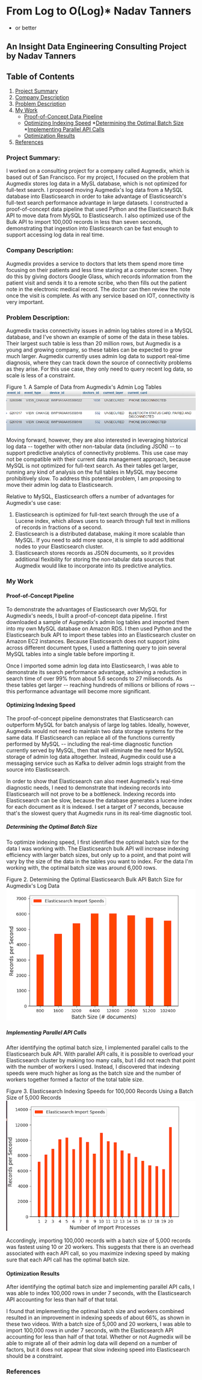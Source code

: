 # From Log to O(Log)* Nadav Tanners
* or better

## An Insight Data Engineering Consulting Project by Nadav Tanners

## Table of Contents
1. [Project Summary](README.md#project-summary)
2. [Company Description](README.md#company-description)
3. [Problem Description](README.md#problem-description)
4. [My Work](README.md#my-work)
    * [Proof-of-Concept Data Pipeline](README.md#proof-of-concept-pipeline)
    * [Optimizing Indexing Speed](README.md#optimizing-indexing-speed)
         *[Determining the Optimal Batch Size](#README.md#determining-the-optimalbatch-size)
         *[Implementing Parallel API Calls](#README.md#implementing-parallel-api-calls)
    * [Optimization Results](#README.md#optimization-results)
5. [References](README.md#references)

### Project Summary:
I worked on a consulting project for a company called Augmedix, which is based out of San Francisco.  For my project, I focused on the problem that Augmedix stores log data in a MySL database, which is not optimized for full-text search.  I proposed moving Augmedix's log data from a MySQL database into Elasticsearch in order to take advantage of Elasticsearch's full-text search performance advantage in large datasets.  I constructed a proof-of-concept data pipeline that used Python and the Elasticsearch Bulk API to move data from MySQL to Elasticsearch.  I also optimized use of the Bulk API to import 100,000 records in less than seven seconds, demonstrating that ingestion into Elasticsearch can be fast enough to support accessing log data in real time. 

### Company Description:
Augmedix provides a service to doctors that lets them spend more time focusing on their patients and less time
staring at a computer screen.  They do this by giving doctors Google Glass, which records information from the patient visit and 
sends it to a remote scribe, who then fills out the patient note in the electronic medical record.  The doctor can then review
the note once the visit is complete.  As with any service based on IOT, connectivity is very important.

### Problem Description:
Augmedix tracks connectivity issues in admin log tables stored in a MySQL database, and I've shown an example of some of the data
in these tables.  Their largest such table is less than 20 million rows, but Augmedix is a young and growing company, so these tables
can be expected to grow much larger.  Augmedix currently uses admin log data to support real-time diagnosis, where they can track down the source of connectivity problems as they arise.  For this use case, they only need to query recent log data, so scale is less of a constraint.  

Figure 1. A Sample of Data from Augmedix's Admin Log Tables
![Admin Log Data Sample](https://github.com/ntanners/Augmedix-Consulting-Project/blob/master/Presentation_Materials/logDataExample.png)

Moving forward, however, they are also interested in leveraging historical log data -- together with other non-tabular data (including JSON) -- to support predictive analytics of connectivity problems.  This use case may not be compatible with their current data management approach, because MySQL is not optimized for full-text search.  As their tables get larger, running any kind of analysis on the full tables in MySQL may become prohibitively slow.  To address this potential problem, I am proposing to move their admin log data to Elasticsearch.

Relative to MySQL, Elasticsearch offers a number of advantages for Augmedix's use case:  
1. Elasticsearch is optimized for full-text search through the use of a Lucene index, which allows users to search through full text in millions of records in fractions of a second.  
2. Elasticsearch is a distributed database, making it more scalable than MySQL.  If you need to add more space, it is simple to add additional nodes to your Elasticsearch cluster.  
3. Elasticsearch stores records as JSON documents, so it provides additional flexibility for storing the non-tabular data sources that Augmedix would like to incorporate into its predictive analytics.

### My Work

#### Proof-of-Concept Pipeline
To demonstrate the advantages of Elasticsearch over MySQL for Augmedix's needs, I built a proof-of-concept data pipeline.  I first downloaded a sample of Augmedix's admin log tables and imported them into my own MySQL database on Amazon RDS.  I then used Python and the Elasticsearch bulk API to import these tables into an Elasticsearch cluster on Amazon EC2 instances.  Because Elasticsearch does not support joins across different document types, I used a flattening query to join several MySQL tables into a single table before importing it.

Once I imported some admin log data into Elasticsearch, I was able to demonstrate its search performance advantage, achieving a reduction in search time of over 99% from about 5.6 seconds to 27 miliseconds.  As these tables get larger -- reaching hundreds of millions or billions of rows -- this performance advantage will become more significant.

#### Optimizing Indexing Speed
The proof-of-concept pipeline demonstrates that Elasticsearch can outperform MySQL for batch analysis of large log tables.  Ideally, however, Augmedix would not need to maintain two data storage systems for the same data.  If Elasticsearch can replace all of the functions currently performed by MySQL -- including the real-time diagnostic function currently served by MySQL, then that will eliminate the need for MySQL storage of admin log data altogether.  Instead, Augmedix could use a messaging service such as Kafka to deliver admin logs straight from the source into Elasticsearch.

In order to show that Elasticsearch can also meet Augmedix's real-time diagnostic needs, I need to demonstrate that indexing records into Elasticsearch will not prove to be a bottleneck.  Indexing records into Elasticsearch can be slow, because the database generates a lucene index for each document as it is indexed.  I set a target of 7 seconds, because that's the slowest query that Augmedix runs in its real-time diagnostic tool.  

##### Determining the Optimal Batch Size
To optimize indexing speed, I first identified the optimal batch size for the data I was working with.  The Elasticsearch bulk API will increase indexing efficiency with larger batch sizes, but only up to a point, and that point will vary by the size of the data in the tables you want to index.  For the data I'm working with, the optimal batch size was around 6,000 rows.

Figure 2. Determining the Optimal Elasticsearch Bulk API Batch Size for Augmedix's Log Data 
![batchsizegraph](https://github.com/ntanners/Augmedix-Consulting-Project/blob/master/Presentation_Materials/batchSizeGraph.png)

##### Implementing Parallel API Calls
After identifying the optimal batch size, I implemented parallel calls to the Elasticsearch bulk API.  With parallel API calls, it is possible to overload your Elasticsearch cluster by making too many calls, but I did not reach that point with the number of workers I used.  Instead, I discovered that indexing speeds were much higher as long as the batch size and the number of workers together formed a factor of the total table size.  

Figure 3. Elasticsearch Indexing Speeds for 100,000 Records Using a Batch Size of 5,000 Records
![workernumbergraph](https://github.com/ntanners/Augmedix-Consulting-Project/blob/master/Presentation_Materials/workerNumberGraph.png)

Accordingly, importing 100,000 records with a batch size of 5,000 records was fastest using 10 or 20 workers.  This suggests that there is an overhead associated with each API call, so you maximize indexing speed by making sure that each API call has the optimal batch size. 

#### Optimization Results
After identifying the optimal batch size and implementing parallel API calls, I was able to index 100,000 rows in under 7 seconds, with the Elasticsearch API accounting for less than half of that total.

I found that implementing the optimal batch size and workers combined resulted in an improvement in indexing speeds of about 66%, as shown in 
these two videos.  With a batch size of 5,000 and 20 workers, I was able to import 100,000 rows in under 7 seconds, with the Elasticsearch API 
accounting for less than half of that total.  Whether or not Augmedix will be able to migrate all of their admin log data will depend on a number of
factors, but it does not appear that slow indexing speed into Elasticsearch should be a constraint.

### References
